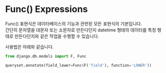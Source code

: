 # Func\(\) Expressions

Func\(\) 표현식은 데이터베이스의 기능과 관련된 모든 표현식의 기본입니다.  
간단히 문자열을 대문자 또는 소문자로 만든다던지 datetime 형태의 데이터를 특정 형태로 만든다던지와 같은 작업을 수행할 수 있습니다.  
  
사용법은 아래와 같습니다.

```python
from django.db.models import F, Func

queryset.annotate(field_lower=Func(F('field'), function='LOWER'))
```



